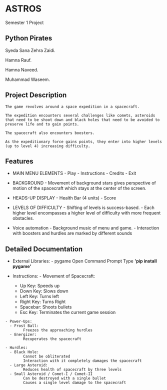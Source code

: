 # ASTROS
Semester 1 Project

## Python Pirates
Syeda Sana Zehra Zaidi.

Hamna Rauf.

Hamna Naveed.

Muhammad Waseem.

## Project Description
    The game revolves around a space expedition in a spacecraft.

    The expedition encounters several challenges like comets, asteroids that need to be shoot down and black holes that need to be avoided to preserve life and to gain points.

    The spacecraft also encounters boosters.

    As the expeditionary force gains points, they enter into higher levels (up to level 4) increasing difficulty.

## Features
   * MAIN MENU ELEMENTS
    - Play
    - Instructions
    - Credits
    - Exit

   * BACKGROUND
    - Movement of background stars gives perspective of motion of the spacecraft which stays at the center of the screen.
    
   * HEADS-UP DISPLAY
    - Health Bar (4 units)
    - Score 

   * LEVELS OF DIFFICULTY
    - Shifting of levels is success-based.
    - Each higher level encompasses a higher level of difficulty with more frequent obstacles.

   * Voice automation
    - Background music of menu and game.
    - Interaction with boosters and hurdles are marked by different sounds

## Detailed Documentation
   * External Libraries:
    - pygame
        Open Command Prompt
        Type **'pip install pygame'**

   * Instructions:
    - Movement of Spacecraft: 
      - Up Key: Speeds up
      - Down Key: Slows down
      - Left Key: Turns left
      - Right Key: Turns Right  
      - Spacebar: Shoots bullets
      - Esc Key: Terminates the current game session

    - Power-Ups:
      - Frost Ball:
            Freezes the approaching hurdles
      - Energizer:
            Recuperates the spacecraft

    - Hurdles:
      - Black Hole:
            Cannot be obliterated
            Interaction with it completely damages the spacecraft
      - Large Asteroid:
            Reduces health of spacecraft by three levels
      - Small Asteroid / Comet-I / Comet-II
            Can be destroyed with a single bullet
            Causes a single level damage to the spacecraft
